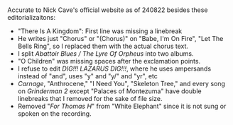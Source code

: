 #

Accurate to Nick Cave's official website as of 240822 besides these editorializaitons:

- "There Is A Kingdom": First line was missing a linebreak
- He writes just "Chorus" or "(Chorus)" on "Babe, I'm On Fire", "Let The Bells
    Ring", so I replaced them with the actual chorus text.
- I split *Abattoir Blues / The Lyre Of Orpheus* into two albums.
- "O Children" was missing spaces after the exclamation points.
- I refuse to edit *DIG!!! LAZARUS DIG!!!*, where he uses ampersands instead of
    "and", uses "y" and "y/" and "yr", etc
- *Carnage*, "Anthrocene," "I Need You", "Skeleton Tree," and every song on *Grinderman 2* except "Palaces of Montezuma" have
    double linebreaks that I removed for the sake of file size.
- Removed "*For Thomas H*" from "White Elephant" since it is not sung or spoken
    on the recording.
